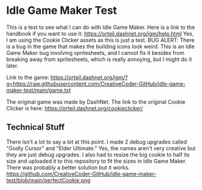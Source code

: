 # Idle Game Maker Test
This is a test to see what I can do with Idle Game Maker. 
Here is a link to the handbook if you want to use it: https://orteil.dashnet.org/igm/help.html
Yes, I am using the Cookie Clicker assets as this is just a test.
BUG ALERT: There is a bug in the game that makes the building icons look weird. This is an Idle Game Maker bug involving spritesheets, and I cannot fix it besides from breaking away from spritesheets, which is really annoying, but I might do it later.

Link to the game: https://orteil.dashnet.org/igm/?g=https://raw.githubusercontent.com/CreativeCoder-GitHub/idle-game-maker-test/main/game.txt

The original game was made by DashNet. The link to the original Cookie Clicker is here: https://orteil.dashnet.org/cookieclicker/

## Technical Stuff
There isn't a lot to say a lot at this point. I made 2 debug upgrades called "Godly Cursor" and "Elder Ultimate." Yes, the names aren't very creative but they are just debug upgrades. I also had to resize the big cookie to half its size and uploaded it to this repository to fit the sizes in Idle Game Maker. There was probably a better solution but it works.
https://github.com/CreativeCoder-GitHub/idle-game-maker-test/blob/main/perfectCookie.png
